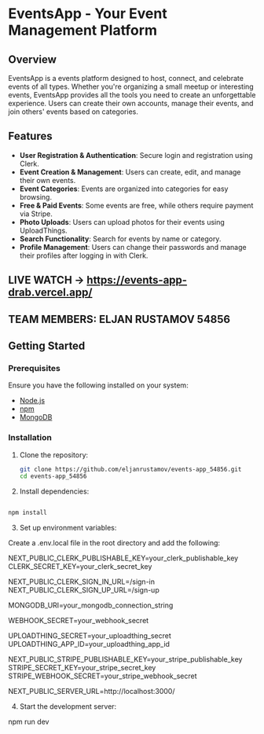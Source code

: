 # EventsApp - Your Event Management Platform

## Overview

EventsApp is a events platform designed to host, connect, and celebrate events of all types. Whether you're organizing a small meetup or interesting events, EventsApp provides all the tools you need to create an unforgettable experience. Users can create their own accounts, manage their events, and join others' events based on categories.

## Features

- **User Registration & Authentication**: Secure login and registration using Clerk.
- **Event Creation & Management**: Users can create, edit, and manage their own events.
- **Event Categories**: Events are organized into categories for easy browsing.
- **Free & Paid Events**: Some events are free, while others require payment via Stripe.
- **Photo Uploads**: Users can upload photos for their events using UploadThings.
- **Search Functionality**: Search for events by name or category.
- **Profile Management**: Users can change their passwords and manage their profiles after logging in with Clerk.

## LIVE WATCH -> https://events-app-drab.vercel.app/

## TEAM MEMBERS: ELJAN RUSTAMOV 54856

## Getting Started

### Prerequisites

Ensure you have the following installed on your system:

- [Node.js](https://nodejs.org/)
- [npm](https://www.npmjs.com/)
- [MongoDB](https://www.mongodb.com/)

### Installation

1. Clone the repository:

   ```bash
   git clone https://github.com/eljanrustamov/events-app_54856.git
   cd events-app_54856

   ```

2. Install dependencies:

```bash

npm install
```

3. Set up environment variables:

Create a .env.local file in the root directory and add the following:

NEXT_PUBLIC_CLERK_PUBLISHABLE_KEY=your_clerk_publishable_key
CLERK_SECRET_KEY=your_clerk_secret_key

NEXT_PUBLIC_CLERK_SIGN_IN_URL=/sign-in
NEXT_PUBLIC_CLERK_SIGN_UP_URL=/sign-up

MONGODB_URI=your_mongodb_connection_string

WEBHOOK_SECRET=your_webhook_secret

UPLOADTHING_SECRET=your_uploadthing_secret
UPLOADTHING_APP_ID=your_uploadthing_app_id

NEXT_PUBLIC_STRIPE_PUBLISHABLE_KEY=your_stripe_publishable_key
STRIPE_SECRET_KEY=your_stripe_secret_key
STRIPE_WEBHOOK_SECRET=your_stripe_webhook_secret

NEXT_PUBLIC_SERVER_URL=http://localhost:3000/

4. Start the development server:

npm run dev
